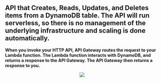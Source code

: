 <h2>API that Creates, Reads, Updates, and Deletes items from a DynamoDB table. The API will run serverless, so there is no management of the underlying infrastructure and scaling is done automatically.</h2>

**When you invoke your HTTP API, API Gateway routes the request to your Lambda function. The Lambda function interacts with DynamoDB, and returns a response to the API Gateway. The API Gateway then returns a response to you.**

<div align="center"><img src="https://github.com/Sathwik-git/api-http-crud/assets/126125648/3ebef6da-cf5a-41aa-8a1c-e5c6d9072c43"></div>
